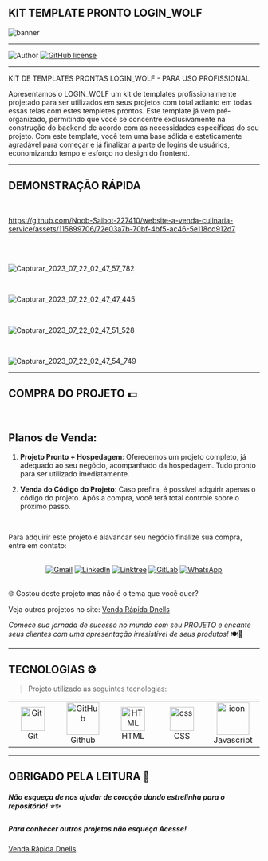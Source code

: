 ## **KIT TEMPLATE PRONTO LOGIN_WOLF**

![banner](https://github.com/Noob-Saibot-227410/website-a-venda-culinaria-service/assets/115899706/058bcefe-f4d5-4f21-98af-479eb311f5b9)


<hr>

![Author](https://img.shields.io/badge/author-%40NOOB_SAIBOT_22742410-blue.svg)
[![GitHub license](https://img.shields.io/github/license/nauvalazhar/my-login.svg)](https://github.com/nauvalazhar/my-login/blob/master/LICENSE)


<hr>

KIT DE TEMPLATES PRONTAS LOGIN_WOLF - PARA USO PROFISSIONAL

Apresentamos o LOGIN_WOLF um kit de templates profissionalmente projetado para ser utilizados em seus projetos com total adianto em todas essas telas com estes templetes prontos. Este template já vem pré-organizado, permitindo que você se concentre exclusivamente na construção do backend de acordo com as necessidades específicas do seu projeto. Com este template, você tem uma base sólida e esteticamente agradável para começar e já finalizar a parte de logins de usuários, economizando tempo e esforço no design do frontend.

<hr>

## **DEMONSTRAÇÃO RÁPIDA**

<br>

https://github.com/Noob-Saibot-227410/website-a-venda-culinaria-service/assets/115899706/72e03a7b-70bf-4bf5-ac46-5e118cd912d7

<br>

<br>

![Capturar_2023_07_22_02_47_57_782](https://github.com/Noob-Saibot-227410/website-a-venda-culinaria-service/assets/115899706/0f9851ef-b77a-40e8-bff8-7de2612ced3a)

<br>

![Capturar_2023_07_22_02_47_47_445](https://github.com/Noob-Saibot-227410/website-a-venda-culinaria-service/assets/115899706/81428d49-898c-4862-ba99-b4852c448d06)

<br>

![Capturar_2023_07_22_02_47_51_528](https://github.com/Noob-Saibot-227410/website-a-venda-culinaria-service/assets/115899706/ed9ab90c-62b1-4267-aa6b-664bf7d70fb2)

<br>

![Capturar_2023_07_22_02_47_54_749](https://github.com/Noob-Saibot-227410/website-a-venda-culinaria-service/assets/115899706/8ead95b1-921b-420d-ba41-d841bd97aea6)

<hr>

## COMPRA DO PROJETO 💵

<br>

## Planos de Venda:

1. **Projeto Pronto + Hospedagem**: Oferecemos um projeto completo, já adequado ao seu negócio, acompanhado da hospedagem. Tudo pronto para ser utilizado imediatamente.

2. **Venda do Código do Projeto**: Caso prefira, é possível adquirir apenas o código do projeto. Após a compra, você terá total controle sobre o próximo passo.

<br>

Para adquirir este projeto e alavancar seu negócio finalize sua compra, entre em contato: 

<br>

<div align="center">
  <a href="mailto:devops.davi@gmail.com" target="_blank"><img src="https://img.shields.io/badge/-Gmail-%23333?style=for-the-badge&logo=gmail&logoColor=white" alt="Gmail"></a>
  <a href="https://www.linkedin.com/in/davi-santos-cardoso-da-silva-b4678524a/" target="_blank"><img src="https://img.shields.io/badge/-LinkedIn-%230077B5?style=for-the-badge&logo=linkedin&logoColor=white" alt="LinkedIn"></a>
  <a href="https://linktr.ee/devops_davi" target="_blank"><img src="https://img.shields.io/badge/-Linktree-%23FF5722?style=for-the-badge" alt="Linktree"></a>
  <a href="https://gitlab.com/Noob-Saibot-227410" target="_blank"><img src="https://img.shields.io/badge/-GitLab-%23FCA121?style=for-the-badge&logo=gitlab&logoColor=white" alt="GitLab"></a>
  <a href="https://wa.me/5511976161682?text=Olá,%20estou%20entrando%20em%20contato%20através%20do%20GitHub." target="_blank"><img src="https://img.shields.io/badge/-WhatsApp-%232CA5E0?style=for-the-badge&logo=whatsapp&logoColor=white" alt="WhatsApp"></a>
</div>


<br>

🌐 Gostou deste projeto mas não é o tema que você quer?

<p> Veja outros projetos no site: <a href = https://venda-rapida-dnells.web.app/ target="_blank"> Venda Rápida Dnells</a> <p>

*Comece sua jornada de sucesso no mundo com seu PROJETO e encante seus clientes com uma apresentação irresistível de seus produtos!* 🍽️🎉

<hr>

## TECNOLOGIAS ⚙️

> Projeto utilizado as seguintes tecnologias:

<table>
  <tr>
  <td align="center" width="96">
        <img src="https://user-images.githubusercontent.com/25181517/192108372-f71d70ac-7ae6-4c0d-8395-51d8870c2ef0.png" width="48" height="48" alt="Git" />
      <br>Git
    </td>
    <td align="center" width="96">
        <img src="https://techstack-generator.vercel.app/github-icon.svg" width="65" height="65" alt="GitHub" />
      <br>Github
    </td>
      <td align="center"  width="96">
        <img src="https://skillicons.dev/icons?i=html" width="48" height="48" alt="HTML" />
      <br>HTML
    </td>
    <td align="center" width="96">
        <img src="https://skillicons.dev/icons?i=css" width="48" height="48" alt="css" />
      <br>CSS
    </td>
    <td align="center" width="96">
        <img src="https://techstack-generator.vercel.app/js-icon.svg" alt="icon" width="65" height="65" />
      <br>Javascript
    </td>
  </tr>
 <tr>
 </tr>
</table>
 
 <hr>

## OBRIGADO PELA LEITURA 📒

##### Não esqueça de nos ajudar de coração dando estrelinha para o repositório! ⭐✨

##### Para conhecer outros projetos não esqueça Acesse!

<a href = https://venda-rapida-dnells.web.app/ target="_blank"> Venda Rápida Dnells</a>
